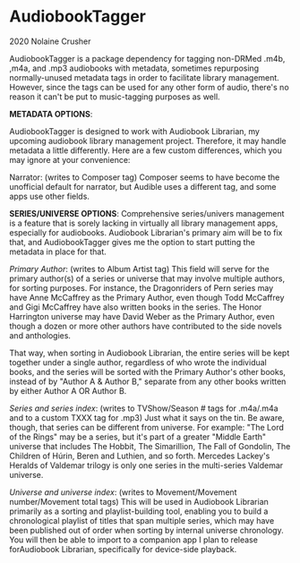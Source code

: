 # AudiobookTagger
2020 Nolaine Crusher

AudiobookTagger is a package dependency for tagging non-DRMed .m4b, ,m4a, and .mp3 audiobooks with metadata, sometimes repurposing normally-unused metadata tags in order to facilitate library management. However, since the tags can be used for any other form of audio, there's no reason it can't be put to music-tagging purposes as well.

**METADATA OPTIONS**:

AudiobookTagger is designed to work with Audiobook Librarian, my upcoming audiobook library management project. Therefore, it may handle metadata a little differently. Here are a few custom differences, which you may ignore at your convenience:

Narrator: (writes to Composer tag)
Composer seems to have become the unofficial default for narrator, but Audible uses a different tag, and some apps use other fields.


**SERIES/UNIVERSE OPTIONS**:
Comprehensive series/univers management is a feature that is sorely lacking in virtually all library management apps, especially for audiobooks. Audiobook Librarian's primary aim will be to fix that, and AudiobookTagger gives me the option to start putting the metadata in place for that.

_Primary Author_: (writes to Album Artist tag)
This field will serve for the primary author(s) of a series or universe that may involve multiple authors, for sorting purposes. For instance, the Dragonriders of Pern series may have Anne McCaffrey as the Primary Author, even though Todd McCaffrey and Gigi McCaffrey have also written books in the series. The Honor Harrington universe may have David Weber as the Primary Author, even though a dozen or more other authors have contributed to the side novels and anthologies.

That way, when sorting in Audiobook Librarian, the entire series will be kept together under a single author, regardless of who wrote the individual books, and the series will be sorted with the Primary Author's other books, instead of by "Author A & Author B," separate from any other books written by either Author A OR Author B.

_Series and series index_: (writes to TVShow/Season # tags for .m4a/.m4a and to a custom TXXX tag for .mp3)
Just what it says on the tin. Be aware, though, that series can be different from universe. For example:
"The Lord of the Rings" may be a series, but it's part of a greater "Middle Earth" universe that includes The Hobbit, The Simarillion, The Fall of Gondolin, The Children of Húrin, Beren and Luthien, and so forth. Mercedes Lackey's Heralds of Valdemar trilogy is only one series in the multi-series Valdemar universe.

_Universe and universe index_: (writes to Movement/Movement number/Movement total tags)
This will be used in Audiobook Librarian primarily as a sorting and playlist-building tool, enabling you to build a chronological playlist of titles that span multiple series, which may have been published out of order when sorting by internal universe chronology. You will then be able to import to a companion app I plan to release forAudiobook Librarian, specifically for device-side playback.
